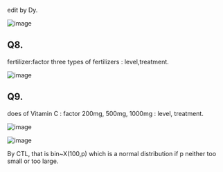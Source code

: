 edit by Dy.

![image](https://github.com/user-attachments/assets/84cb33d3-0815-43c3-81db-d51f473f8b73)

Q8.
--

fertilizer:factor 
three types of fertilizers : level,treatment.


![image](https://github.com/user-attachments/assets/0e4f3952-ec1c-438d-a96c-7124e9a0802a)

Q9.
--

does of Vitamin C : factor
200mg, 500mg, 1000mg : level, treatment.

![image](https://github.com/user-attachments/assets/9f72d9ba-34d2-41c3-a4d7-59d0ca678a7b)

![image](https://github.com/user-attachments/assets/82f7e86f-e44e-425a-8275-cb3567f3a209)

By CTL, that is bin~X(100,p) which is a normal distribution if p neither too small or too large.
